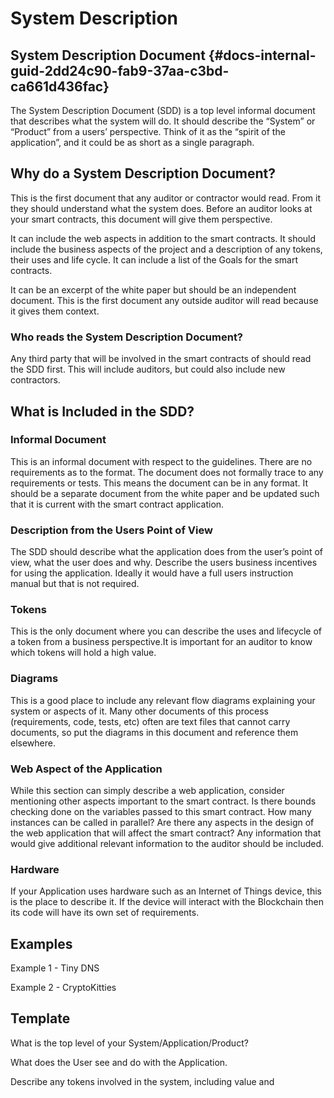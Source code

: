 # System Description

## System Description Document {#docs-internal-guid-2dd24c90-fab9-37aa-c3bd-ca661d436fac}

The System Description Document \(SDD\) is a top level informal document that describes what the system will do. It should describe the “System” or “Product” from a users’ perspective. Think of it as the “spirit of the application”, and it could be as short as a single paragraph.

## Why do a System Description Document?

This is the first document that any auditor or contractor would read. From it they should understand what the system does. Before an auditor looks at your smart contracts, this document will give them perspective.

It can include the web aspects in addition to the smart contracts. It should include the business aspects of the project and a description of any tokens, their uses and life cycle. It can include a list of the Goals for the smart contracts.

It can be an excerpt of the white paper but should be an independent document. This is the first document any outside auditor will read because it gives them context.

### Who reads the System Description Document?

Any third party that will be involved in the smart contracts of should read the SDD first. This will include auditors, but could also include new contractors.

## What is Included in the SDD?

### Informal Document

This is an informal document with respect to the guidelines. There are no requirements as to the format. The document does not formally trace to any requirements or tests. This means the document can be in any format. It should be a separate document from the white paper and be updated such that it is current with the smart contract application.

### Description from the Users Point of View

The SDD should describe what the application does from the user’s point of view, what the user does and why. Describe the users business incentives for using the application. Ideally it would have a full users instruction manual but that is not required.

### Tokens

This is the only document where you can describe the uses and lifecycle of a token from a business perspective.It is important for an auditor to know which tokens will hold a high value.

### Diagrams

This is a good place to include any relevant flow diagrams explaining your system or aspects of it. Many other documents of this process \(requirements, code, tests, etc\) often are text files that cannot carry documents, so put the diagrams in this document and reference them elsewhere.

### Web Aspect of the Application

While this section can simply describe a web application, consider mentioning other aspects important to the smart contract. Is there bounds checking done on the variables passed to this smart contract. How many instances can be called in parallel? Are there any aspects in the design of the web application that will affect the smart contract? Any information that would give additional relevant information to the auditor should be included.

### Hardware

If your Application uses hardware such as an Internet of Things device, this is the place to describe it. If the device will interact with the Blockchain then its code will have its own set of requirements.

## Examples

Example 1 - Tiny DNS

Example 2 - CryptoKitties

## Template

What is the top level of your System/Application/Product?

What does the User see and do with the Application.

Describe any tokens involved in the system, including value and

